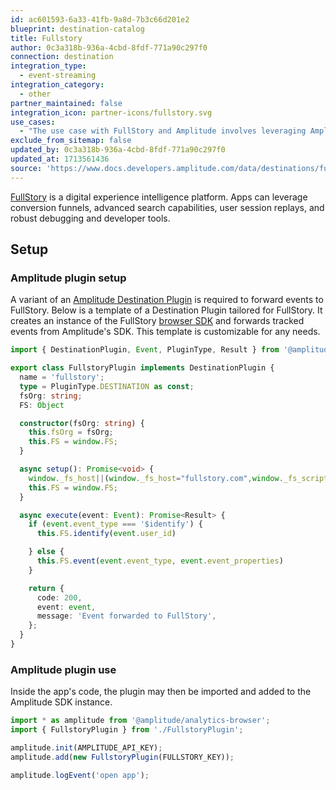 ```yaml
---
id: ac601593-6a33-41fb-9a8d-7b3c66d201e2
blueprint: destination-catalog
title: Fullstory
author: 0c3a318b-936a-4cbd-8fdf-771a90c297f0
connection: destination
integration_type:
  - event-streaming
integration_category:
  - other
partner_maintained: false
integration_icon: partner-icons/fullstory.svg
use_cases:
  - "The use case with FullStory and Amplitude involves leveraging Amplitude's SDK plugin architecture to send Amplitude events to FullStory. FullStory helps businesses optimize customer experiences by providing real-time visibility into user behavior on their websites and apps. By integrating FullStory with Amplitude, organizations can gain comprehensive insights into user interactions and behaviors, enabling them to make data-driven decisions that enhance the customer experience, improve conversion rates, and drive bottom-line results."
exclude_from_sitemap: false
updated_by: 0c3a318b-936a-4cbd-8fdf-771a90c297f0
updated_at: 1713561436
source: 'https://www.docs.developers.amplitude.com/data/destinations/fullstory-event-streaming/'
---
```



[FullStory](https://www.fullstory.com/) is a digital experience intelligence platform. Apps can leverage conversion funnels, advanced search capabilities, user session replays, and robust debugging and developer tools.

## Setup

### Amplitude plugin setup

A variant of an [Amplitude Destination Plugin](/docs/sdks/sdk-plugins#destination-plugins) is required to forward events to FullStory. Below is a template of a Destination Plugin tailored for FullStory. It creates an instance of the 
FullStory [browser SDK](https://help.fullstory.com/hc/en-us/articles/360020828273-Getting-Started-with-FullStory#h_01FXB8T39JB6TPBWMR3727QMVV) and forwards tracked events from Amplitude's SDK. This template is customizable for any needs.

```ts
import { DestinationPlugin, Event, PluginType, Result } from '@amplitude/analytics-types';

export class FullstoryPlugin implements DestinationPlugin {
  name = 'fullstory';
  type = PluginType.DESTINATION as const;
  fsOrg: string;
  FS: Object

  constructor(fsOrg: string) {
    this.fsOrg = fsOrg;
    this.FS = window.FS;
  }

  async setup(): Promise<void> {
    window._fs_host||(window._fs_host="fullstory.com",window._fs_script="edge.fullstory.com/s/fs.js",window._fs_org=this.fsOrg,window._fs_namespace="FS",function(n,t,e,o,s,c,i,f){e in n?n.console&&n.console.log&&n.console.log('FullStory namespace conflict. Please set window["_fs_namespace"].'):((i=n[e]=function(n,t,e){i.q?i.q.push([n,t,e]):i._api(n,t,e)}).q=[],(c=t.createElement(o)).async=1,c.crossOrigin="anonymous",c.src="https://"+_fs_script,(f=t.getElementsByTagName(o)[0]).parentNode.insertBefore(c,f),i.identify=function(n,t,e){i(s,{uid:n},e),t&&i(s,t,e)},i.setUserVars=function(n,t){i(s,n,t)},i.event=function(n,t,e){i("event",{n:n,p:t},e)},i.anonymize=function(){i.identify(!1)},i.shutdown=function(){i("rec",!1)},i.restart=function(){i("rec",!0)},i.log=function(n,t){i("log",[n,t])},i.consent=function(n){i("consent",!arguments.length||n)},i.identifyAccount=function(n,t){c="account",(t=t||{}).acctId=n,i(c,t)},i.clearUserCookie=function(){},i.setVars=function(n,t){i("setVars",[n,t])},i._w={},f="XMLHTTPRequest",i._w[f]=n[f],f="fetch",i._w[f]=n[f],n[f]&&(n[f]=function(){return i._w[f].apply(this,arguments)}),i._v="1.3.0")}(window,document,window._fs_namespace,"script","user"));
    this.FS = window.FS;
  }

  async execute(event: Event): Promise<Result> {
    if (event.event_type === '$identify') {
      this.FS.identify(event.user_id)

    } else {
      this.FS.event(event.event_type, event.event_properties)
    }

    return {
      code: 200,
      event: event,
      message: 'Event forwarded to FullStory',
    };
  }
}
```

### Amplitude plugin use

Inside the app's code, the plugin may then be imported and added to the Amplitude SDK instance.

```ts
import * as amplitude from '@amplitude/analytics-browser';
import { FullstoryPlugin } from './FullstoryPlugin';

amplitude.init(AMPLITUDE_API_KEY);
amplitude.add(new FullstoryPlugin(FULLSTORY_KEY));

amplitude.logEvent('open app');
```
